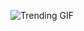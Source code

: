 
<!-- GIF_SECTION -->
![Trending GIF](https://media1.giphy.com/media/v1.Y2lkPThiYjIxNzcyZndiNTdsaDNzMXJsaTYxMmNrYXVmZm9oM25wNnhhbG82YTRqdjRrOSZlcD12MV9naWZzX3NlYXJjaCZjdD1n/zOvBKUUEERdNm/giphy.gif)
<!-- END_GIF_SECTION -->
